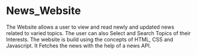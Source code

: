 # News_Website
The Website allows a user to view and read newly and updated news related to varied topics. The user can also Select and Search Topics of their Interests. The website is build using the concepts of HTML, CSS and Javascript. It Fetches the news with the help of a news API.  
